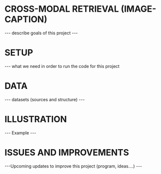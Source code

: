 # CROSS-MODAL RETRIEVAL (IMAGE-CAPTION)
--- describe goals of this project ---
# SETUP
--- what we need in order to run the code for this project
# DATA
--- datasets (sources and structure) ---
# ILLUSTRATION
--- Example ---
# ISSUES AND IMPROVEMENTS
---Upcoming updates to improve this project (program, ideas....) ---
